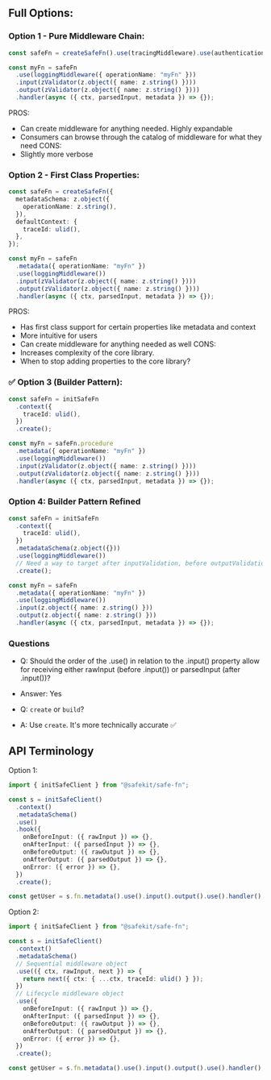 ## Full Options:

### Option 1 - Pure Middleware Chain:

```ts
const safeFn = createSafeFn().use(tracingMiddleware).use(authenticationMiddleware);

const myFn = safeFn
  .use(loggingMiddleware({ operationName: "myFn" }))
  .input(zValidator(z.object({ name: z.string() })))
  .output(zValidator(z.object({ name: z.string() })))
  .handler(async ({ ctx, parsedInput, metadata }) => {});
```

PROS:

- Can create middleware for anything needed. Highly expandable
- Consumers can browse through the catalog of middleware for what they need
  CONS:
- Slightly more verbose

### Option 2 - First Class Properties:

```ts
const safeFn = createSafeFn({
  metadataSchema: z.object({
    operationName: z.string(),
  }),
  defaultContext: {
    traceId: ulid(),
  },
});

const myFn = safeFn
  .metadata({ operationName: "myFn" })
  .use(loggingMiddleware())
  .input(zValidator(z.object({ name: z.string() })))
  .output(zValidator(z.object({ name: z.string() })))
  .handler(async ({ ctx, parsedInput, metadata }) => {});
```

PROS:

- Has first class support for certain properties like metadata and context
- More intuitive for users
- Can create middleware for anything needed as well
  CONS:
- Increases complexity of the core library.
- When to stop adding properties to the core library?

### ✅ Option 3 (Builder Pattern):

```ts
const safeFn = initSafeFn
  .context({
    traceId: ulid(),
  })
  .create();

const myFn = safeFn.procedure
  .metadata({ operationName: "myFn" })
  .use(loggingMiddleware())
  .input(zValidator(z.object({ name: z.string() })))
  .output(zValidator(z.object({ name: z.string() })))
  .handler(async ({ ctx, parsedInput, metadata }) => {});
```

### Option 4: Builder Pattern Refined

```ts
const safeFn = initSafeFn
  .context({
    traceId: ulid(),
  })
  .metadataSchema(z.object({}))
  .use(loggingMiddleware())
  // Need a way to target after inputValidation, before outputValidation
  .create();

const myFn = safeFn
  .metadata({ operationName: "myFn" })
  .use(loggingMiddleware())
  .input(z.object({ name: z.string() }))
  .output(z.object({ name: z.string() }))
  .handler(async ({ ctx, parsedInput, metadata }) => {});
```

### Questions

- Q: Should the order of the .use() in relation to the .input() property allow for receiving either rawInput (before .input()) or parsedInput (after .input())?
- Answer: Yes

- Q: `create` or `build`?
- A: Use `create`. It's more technically accurate ✅

## API Terminology

Option 1:

```ts
import { initSafeClient } from "@safekit/safe-fn";

const s = initSafeClient()
  .context()
  .metadataSchema()
  .use()
  .hook({
    onBeforeInput: ({ rawInput }) => {},
    onAfterInput: ({ parsedInput }) => {},
    onBeforeOutput: ({ rawOutput }) => {},
    onAfterOutput: ({ parsedOutput }) => {},
    onError: ({ error }) => {},
  })
  .create();

const getUser = s.fn.metadata().use().input().output().use().handler();
```

Option 2:

```ts
import { initSafeClient } from "@safekit/safe-fn";

const s = initSafeClient()
  .context()
  .metadataSchema()
  // Sequential middleware object
  .use(({ ctx, rawInput, next }) => {
    return next({ ctx: { ...ctx, traceId: ulid() } });
  })
  // Lifecycle middleware object
  .use({
    onBeforeInput: ({ rawInput }) => {},
    onAfterInput: ({ parsedInput }) => {},
    onBeforeOutput: ({ rawOutput }) => {},
    onAfterOutput: ({ parsedOutput }) => {},
    onError: ({ error }) => {},
  })
  .create();

const getUser = s.fn.metadata().use().input().output().use().handler();
```

